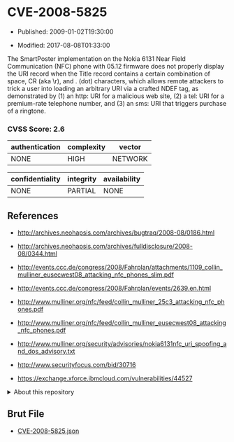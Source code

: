 # CVE-2008-5825

- Published: 2009-01-02T19:30:00

- Modified: 2017-08-08T01:33:00

The SmartPoster implementation on the Nokia 6131 Near Field Communication (NFC) phone with 05.12 firmware does not properly display the URI record when the Title record contains a certain combination of space, CR (aka \r), and . (dot) characters, which allows remote attackers to trick a user into loading an arbitrary URI via a crafted NDEF tag, as demonstrated by (1) an http: URI for a malicious web site, (2) a tel: URI for a premium-rate telephone number, and (3) an sms: URI that triggers purchase of a ringtone.

### CVSS Score: **2.6**

| authentication | complexity | vector |
| --- | --- | --- |
| NONE | HIGH | NETWORK |

| confidentiality | integrity | availability |
| --- | --- | --- |
| NONE | PARTIAL | NONE |

## References

* http://archives.neohapsis.com/archives/bugtraq/2008-08/0186.html

* http://archives.neohapsis.com/archives/fulldisclosure/2008-08/0344.html

* http://events.ccc.de/congress/2008/Fahrplan/attachments/1109_collin_mulliner_eusecwest08_attacking_nfc_phones_slim.pdf

* http://events.ccc.de/congress/2008/Fahrplan/events/2639.en.html

* http://www.mulliner.org/nfc/feed/collin_mulliner_25c3_attacking_nfc_phones.pdf

* http://www.mulliner.org/nfc/feed/collin_mulliner_eusecwest08_attacking_nfc_phones.pdf

* http://www.mulliner.org/security/advisories/nokia6131nfc_uri_spoofing_and_dos_advisory.txt

* http://www.securityfocus.com/bid/30716

* https://exchange.xforce.ibmcloud.com/vulnerabilities/44527

<details>
<summary>About this repository</summary> 

  This repository is part of the project [Live Hack CVE](https://github.com/Live-Hack-CVE). Main website can be found [www.live-hack.org](https://www.live-hack.org) 
  
  Made by [Sn0wAlice](https://github.com/Sn0wAlice) for the people that care about security and need to have a feed of the latest CVEs. Hope you enjoy it, don't forget to star the repo and follow me on [Twitter](https://twitter.com/Sn0wAlice) and [Github](https://github.com/Sn0wAlice). And that is my [personnal website](https://www.alice-snow.me/)

  - [Home Page](https://github.com/Live-Hack-CVE)
  - [Framework](https://github.com/Live-Hack-CVE/cve-framework)
  - [CVE database](https://github.com/Live-Hack-CVE/full_database)
  - [Changelog](https://github.com/Live-Hack-CVE/Changelog)
</details>

## Brut File

* [CVE-2008-5825.json](https://raw.githubusercontent.com/Live-Hack-CVE/full_database/main/cves/2008/CVE-2008-5825.json)

